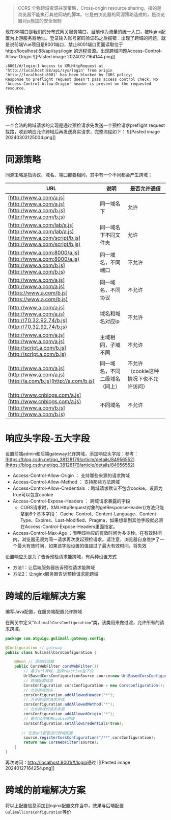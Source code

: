 > CORS 全称跨域资源共享策略，Cross-origin resource sharing，指的是浏览器不能执行其他网站的脚本。它是由浏览器的同源策略造成的，是浏览器对js施加的安全限制

现在88端口是我们的分布式网关服务端口，目前作为流量的统一入口，被Nginx配置为上游服务器地址。登录输入账号密码验证码之后报错：出现了跨域的问题，就是说前端Vue项目是8001端口，禁止8001端口页面读取位于 http://localhost:88/api/sys/login 的远程资源。出现跨域问题Access-Control-Allow-Origin
![[Pasted image 20240127164144.png]]

```Shell
:8001/#/login:1 Access to XMLHttpRequest at 'http://localhost:88/api/sys/login' from origin 'http://localhost:8001' has been blocked by CORS policy: 
Response to preflight request doesn't pass access control check: No 'Access-Control-Allow-Origin' header is present on the requested resource.
```
# 预检请求
一个合法的跨域请求的实现是通过预检请求先发送一个预检请求preflight request探路，收到响应允许跨域后再发送真实请求，完整流程如下：
![[Pasted image 20240303125004.png]]
# 同源策略
同源策略是指协议、域名、端囗都要相同，其中有一个不同都会产生跨域；

| URL                                                                                                                      | 说明              | 是否允许通信                 |
| ------------------------------------------------------------------------------------------------------------------------ | --------------- | ---------------------- |
| [http://www.a.com/a.js](http://www.a.com/a.js)  <br>[http://www.a.com/b.js](http://www.a.com/b.js)                       | 同一域名下           | 允许                     |
| [http://www.a.com/lab/a.js](http://www.a.com/lab/a.js)  <br>[http://www.a.com/script/b.js](http://www.a.com/script/b.js) | 同一域名下不同文件夹      | 允许                     |
| [http://www.a.com:8000/a.js](http://www.a.com:8000/a.js)  <br>[http://www.a.com/b.js](http://www.a.com/b.js)             | 同一域名，不同端口       | 不允许                    |
| [http://www.a.com/a.js](http://www.a.com/a.js)  <br>[https://www.a.com/b.js](https://www.a.com/b.js)                     | 同一域名，不同协议       | 不允许                    |
| [http://www.a.com/a.js](http://www.a.com/a.js)  <br>[http://70.32.92.74/b.js](http://70.32.92.74/b.js)                   | 域名和域名对应ip       | 不允许                    |
| [http://www.a.com/a.js](http://www.a.com/a.js)  <br>[http://script.a.com/b.js](http://script.a.com/b.js)                 | 主域相同，子域不同       | 不允许                    |
| [http://www.a.com/a.js](http://www.a.com/a.js)  <br>[http://a.com/b.js](http://a.com/b.js)                               | 同一域名，不同二级域名（同上） | 不允许（cookie这种情况下也不允许访问） |
| [http://www.cnblogs.com/a.js](http://www.cnblogs.com/a.js)  <br>[http://www.a.com/b.js](http://www.a.com/b.js)           | 不同域名            | 不允许                    |

# 响应头字段-五大字段

设置前端admin和后端gateway允许跨域，添加响应头字段：参考：[https://blog.csdn.net/qq_38128179/article/details/84956552](https://blog.csdn.net/qq_38128179/article/details/84956552)

- Access-Control-Allow-Origin ： 支持哪些来源的请求跨域
- Access-Control-Allow-Method ： 支持那些方法跨域
- Access-Control-Allow-Credentials ：跨域请求默认不包含cookie，设置为true可以包含cookie
- Access-Control-Expose-Headers ： 跨域请求暴露的字段
    - CORS请求时，XMLHttpRequest对象的getResponseHeader()方法只能拿到6个基本字段： Cache-Control、Content-Language、Content-Type、Expires、Last-Modified、Pragma，如果想拿到其他字段就必须在Access-Control-Expose-Headers里面指定。
- Access-Control-Max-Age ：表明该响应的有效时间为多少秒。在有效时间内，浏览器无须为同一请求再次发起预检请求。请注意，浏览器自身维护了一个最大有效时间，如果该字段设置的值超过了最大有效时间，将失效

设置响应头是为了告诉预检请求能跨域，有两种设置方式
- 方法1：让后端服务器告诉预检请求能跨域
- 方法2：让nginx服务器告诉预检请求能跨域

# 跨域的后端解决方案

编写Java配置，在服务端配置允许跨域

在网关中定义“`GulimallCorsConfiguration`”类，该类用来做过滤，允许所有的请求跨域。

```Java
package com.atguigu.gulimall.gateway.config;

@Configuration // gateway
public class GulimallCorsConfiguration {

    @Bean // 添加过滤器
    public CorsWebFilter corsWebFilter(){
        // 基于url跨域，选择reactive包下的
        UrlBasedCorsConfigurationSource source=new UrlBasedCorsConfigurationSource();
        // 跨域配置信息
        CorsConfiguration corsConfiguration = new CorsConfiguration();
        // 允许跨域的头
        corsConfiguration.addAllowedHeader("*");
        // 允许跨域的请求方式
        corsConfiguration.addAllowedMethod("*");
        // 允许跨域的请求来源
        corsConfiguration.addAllowedOrigin("*");
        // 是否允许携带cookie跨域
        corsConfiguration.setAllowCredentials(true);
        
       // 任意url都要进行跨域配置
        source.registerCorsConfiguration("/**",corsConfiguration);
        return new CorsWebFilter(source);
    }
}
```

再次访问：[http://localhost:8001/#/login](http://localhost:8001/#/login)通过
![[Pasted image 20240127164254.png]]

# 跨域的前端解决方案

将以上配置信息添加到nginx配置文件当中，效果与后端配置`GulimallCorsConfiguration`等价